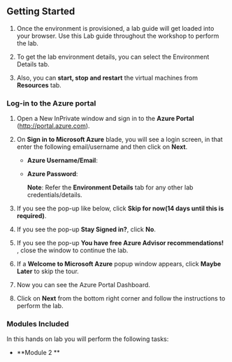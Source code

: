 ## **Getting Started**

1. Once the environment is provisioned, a lab guide will get loaded into your browser. Use this Lab guide throughout the workshop to perform the lab.

1. To get the lab environment details, you can select the Environment Details tab.

1. Also, you can **start, stop and restart** the virtual machines from **Resources** tab.

### Log-in to the Azure portal

1. Open a New InPrivate window and sign in to the **Azure Portal** (<http://portal.azure.com>).

1. On **Sign in to Microsoft Azure** blade, you will see a login screen, in that enter the following email/username and then click on **Next**.  

   * **Azure Username/Email**:  <inject key="AzureAdUserEmail"></inject> 
   * **Azure Password**:  <inject key="AzureAdUserPassword"></inject>

        **Note**: Refer the **Environment Details** tab for any other lab credentials/details.
  
1. If you see the pop-up like below, click **Skip for now(14 days until this is required)**.

1. If you see the pop-up  **Stay Signed in?**, click **No**.

1. If you see the pop-up **You have free Azure Advisor recommendations!** , close the window to continue the lab. 

1. If a **Welcome to Microsoft Azure** popup window appears, click **Maybe Later** to skip the tour.

1. Now you can see the Azure Portal Dashboard.

1. Click on **Next** from the bottom right corner and follow the instructions to perform the lab.

### Modules Included

In this hands on lab you will perform the following tasks:

- **Module 2 **



